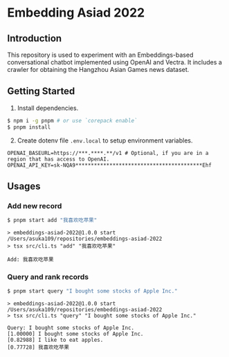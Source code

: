 # Embedding Asiad 2022

## Introduction

This repository is used to experiment with an Embeddings-based conversational chatbot implemented using OpenAI and Vectra. It includes a crawler for obtaining the Hangzhou Asian Games news dataset.

## Getting Started

1. Install dependencies.

```bash
$ npm i -g pnpm # or use `corepack enable`
$ pnpm install
```

2. Create dotenv file `.env.local` to setup environment variables.

```shell
OPENAI_BASEURL=https://***.****.**/v1 # Optional, if you are in a region that has access to OpenAI.
OPENAI_API_KEY=sk-NQA9*****************************************Ehf
```

## Usages

### Add new record

```bash
$ pnpm start add "我喜欢吃苹果"
```

```
> embeddings-asiad-2022@1.0.0 start /Users/asuka109/repositories/embeddings-asiad-2022
> tsx src/cli.ts "add" "我喜欢吃苹果"

Add: 我喜欢吃苹果
```

### Query and rank records

```bash
$ pnpm start query "I bought some stocks of Apple Inc."
```

```
> embeddings-asiad-2022@1.0.0 start /Users/asuka109/repositories/embeddings-asiad-2022
> tsx src/cli.ts "query" "I bought some stocks of Apple Inc."

Query: I bought some stocks of Apple Inc.
[1.00000] I bought some stocks of Apple Inc.
[0.82988] I like to eat apples.
[0.77728] 我喜欢吃苹果
```
